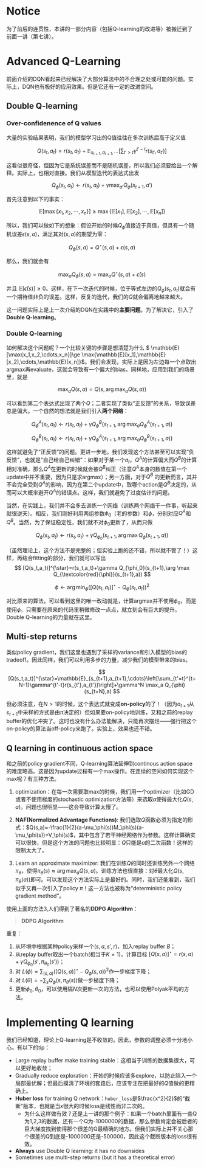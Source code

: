 # Notice
为了前后的连贯性，本讲的一部分内容（包括Q-learning的改进等）被搬迁到了前面一讲（第七讲）。

# Advanced Q-Learning

前面介绍的DQN看起来已经解决了大部分算法中的不合理之处或可能的问题。实际上，DQN也有极好的应用效果。但是它还有一定的改进空间。

## Double Q-learning

### Over-confidenence of Q values

大量的实验结果表明，我们的模型学习出的Q值往往在多次训练后高于定义值

$$
Q(s_t,a_t)=r(s_t,a_t)+\mathbb{E}_{s_{t+1},a_{t+1},\cdots}\left[\sum_{t'>t}\gamma^{t'-t} r(s_{t'},a_{t'})\right]
$$

这看似很奇怪，但因为它是系统误差而不是随机误差，所以我们必须要给出一个解释。实际上，也相对直接。我们从模型迭代的表达式出发

$$
Q_\phi(s_t,a_t)\leftarrow r(s_t,a_t)+\gamma\max_{a'}Q_\phi(s_{t+1},a')
$$

首先注意到以下的事实：

$$
\mathbb{E}[\max\{x_1,x_2,\cdots,x_n\}]\ge \max\{\mathbb{E}[x_1],\mathbb{E}[x_2],\cdots,\mathbb{E}[x_n]\}
$$

所以，我们可以做如下的想象：假设开始的时候$Q_\phi$值接近于真值，但具有一个随机误差$\epsilon(s,a)$，满足其对$(s,a)$的期望为零：

$$
Q_\phi(s,a)=Q^\star (s,a)+\epsilon(s,a)
$$

那么，我们就会有

$$
\max_{a}Q_\phi(s,a)=\max_{a}Q^\star(s,a)+\bar{\epsilon}(s)
$$

并且 $\mathbb{E}[\bar{\epsilon}(s)]\ge 0$。这样，在下一次迭代的时候，位于等式左边的$Q_\phi(s_t,a_t)$就会有一个期待值非负的误差。这样，反复的迭代，我们的$Q$就会偏离地越来越大。

这一问题实际上是上一次介绍的DQN在实践中的**主要问题**。为了解决它，引入了**Double Q-learning**。

### Double Q-learning

如何解决这个问题呢？一个比较关键的步骤是想清楚为什么 $
\mathbb{E}[\max\{x_1,x_2,\cdots,x_n\}]\ge \max\{\mathbb{E}[x_1],\mathbb{E}[x_2],\cdots,\mathbb{E}[x_n]\}$。我们会发现，实际上是因为左边每一个点取出argmax再evaluate，这就会导致有一个偏大的bias。同样地，应用到我们的场景里，就是

$$
\max_{a}Q(s,a)=Q(s,\arg\max_a Q(s,a))
$$

可以看到第二个表达式出现了两个$Q$；二者实现了类似“正反馈”的关系，导致误差总是偏大。一个自然的想法就是我们引入**两个网络**：

$$
Q^{A}_\phi(s_t,a_t)\leftarrow r(s_t,a_t)+\gamma Q^B_\phi(s_{t+1},\arg\max_a Q^A_\phi(s_{t+1},a))
$$

$$
Q^{B}_\phi(s_t,a_t)\leftarrow r(s_t,a_t)+\gamma Q^A_\phi(s_{t+1},\arg\max_a Q^B_\phi(s_{t+1},a))
$$

这样就避免了“正反馈”的问题。更进一步地，我们发现这个方法甚至可以实现“负反馈”，也就是“自己给自己纠错”：如果对于某一个$a_t$，$Q^A$的计算偏大而$Q^B$的计算相对准确，那么$Q^A$在更新的时候就会被$Q^B$纠正（注意$Q^A$本身的数值在第一个update中并不重要，因为只是求argmax）；另一方面，对于$Q^B$ 的更新而言，其并不会完全受到$Q^A$的影响，因为在第二个update中，取哪个action是$Q^B$决定的，从而可以大概率避开$Q^A$的错误点。这样，我们就避免了过度估计的问题。

当然，在实践上，我们并不会多去训练一个网络（训练两个网络干一件事，听起来就很逆天）。相反，我们刚好利用两组参数$\phi_0$（老的参数）和$\phi$，分别对应$Q^A$和$Q^B$。当然，为了保证稳定性，我们就不对$\phi_0$更新了，从而只做

$$
Q_\phi(s_t,a_t)\leftarrow r(s_t,a_t)+\gamma Q_{\phi_0}(s_{t+1},\arg \max Q_\phi(s_{t+1},a))
$$

（虽然理论上，这个方法不是完整的；但实验上跑的还不错，所以就不管了！）这样，再结合fitting的部分，我们就可以写出
$$
[Q(s_t,a_t)]^{\star}=r(s_t,a_t)+\gamma Q_{\phi_0}(s_{t+1},\arg \max Q_{\textcolor{red}{\phi}}(s_{t+1},a))
$$

$$
\phi\leftarrow \arg\min_{\phi}\left([Q(s_t,a_t)]^{\star}-Q_\phi(s_t,a_t)\right)^2
$$

对比原来的算法，可以看到这里的唯一改动就是，计算argmax并不使用$\phi_0$，而是使用$\phi$。只需要在原来的代码里稍微修改一点点，就立刻会有巨大的提升。Double Q-learning的力量就在这里。

## Multi-step returns

类似policy gradient，我们这里也遇到了采样的variance和引入模型的bias的tradeoff。因此同样，我们可以利用多步的力量，减少我们的模型带来的bias。

$$
[Q(s_t,a_t)]^{\star}=\mathbb{E}_{s_{t+1},a_{t+1},\cdots}\left[\sum_{t'=t}^{t+N-1}\gamma^{t'-t}r(s_{t'},a_{t'})\right]+\gamma^N \max_a Q_{\phi}(s_{t+N},a)
$$

但必须注意，在$N>1$的时候，这个表达式就变成**on-policy**的了！（因为$a_{t+1}$从$s_{t+1}$中采样的方式是由$\pi$决定的）但如果要on-policy地训练，又和之前的replay buffer的优化冲突了。这时也没有什么办法能解决，只能再次摆烂——强行把这个on-policy的算法当off-policy来跑了。实验上，效果也还不错。

## Q learning in continuous action space

和之前的policy gradient不同，Q-learning算法延伸到continous action space的难度略高。这是因为update过程有一个max操作。在连续的空间如何实现这个max呢？有三种方法。

1. optimization：在每一次需要取max的时候，我们用一个optimizer（比如GD或者不使用梯度的stochastic optimization方法等）来选取$a$使得最大化$Q(s,a)$。问题也很明显——这会导致计算太慢了。

2. **NAF(Normalized Advantage Functions)**: 我们选取$Q$函数必须为指定的形式：$Q(s,a)=-\frac{1}{2}(a-\mu_\phi(s))M_\phi(s)(a-\mu_\phi(s))+V_\phi(s)$，其中包含了若干神经网络作为参数。这样计算确实可以很快，但是这个方法的问题也比较明显：$Q$只能是$a$的二次函数！这样的限制太大了。

3. Learn an approximate maximizer: 我们在训练$Q$的同时还训练另外一个网络$\pi_\theta$，使得$\pi_\theta(s)\approx \arg\max_a Q(s,a)$。训练方法也很直接：对$\theta$最大化$Q(s,\pi_\theta(a))$即可。可以发现这个方法实际上是最好的。同时，我们还能看到，我们似乎又再一次引入了policy $\pi$！这一方法也被称为“deterministic policy gradient method”。

使用上面的方法3,人们得到了著名的**DDPG Algorithm**：

> **DDPG Algorithm**

重复：
1. 从环境中根据某种policy采样一个$(s,a,s',r)$，加入replay buffer $B$；
2. 从replay buffer取出一个batch(相当于$K=1$)，计算目标 $[Q(s,a)]^\star=r(s,a)+\gamma Q_{\phi_0}(s',\pi_{\theta_0}(s'))$；
3. 对 $L(\phi)=\sum_{(s,a)}([Q(s,a)]^\star-Q_\phi(s,a))^2$作一步梯度下降；
4. 对 $L(\theta)=-\sum_s Q_\phi(s,\pi_\theta(s))$做一步梯度下降；
5. 更新$\phi_0,\theta_0$，可以使用隔$N$次更新一次的方法，也可以使用Polyak平均的方法。

# Implementing Q learning

我们已经知道，理论上Q-learning是不收敛的。因此，参数的调整必须十分地小心。有以下的tip：
- Large replay buffer make training stable：这相当于训练的数据集很大，可以更好地收敛；
- Gradually reduce exploration：开始的时候应该多explore，以防止陷入一个局部最优解；但最后摸清了环境的套路后，应该专注在把最好的$Q$值做的更精确上。
- **Huber loss** for training Q network：`huber_loss`是$\frac{x^2}{2}$的“截断”版本，也就是当$x$很大的时候loss是线性而非二次的。
    - 为什么这样做有效？还是上一讲的那个例子：如果一个batch里面有一些Q为1,2,3的数据，还有一个Q为-1000000的数据，那么参数肯定会被后者的巨大梯度拽到使得那个很差的Q最精确的地方。但我们实际上并不关心那个很差的Q到底是-1000000还是-500000，因此这个截断版本的loss很有效。
- **Always** use Double Q learning: it has no downsides
- Sometimes use multi-step returns (but it has a theoretical error)